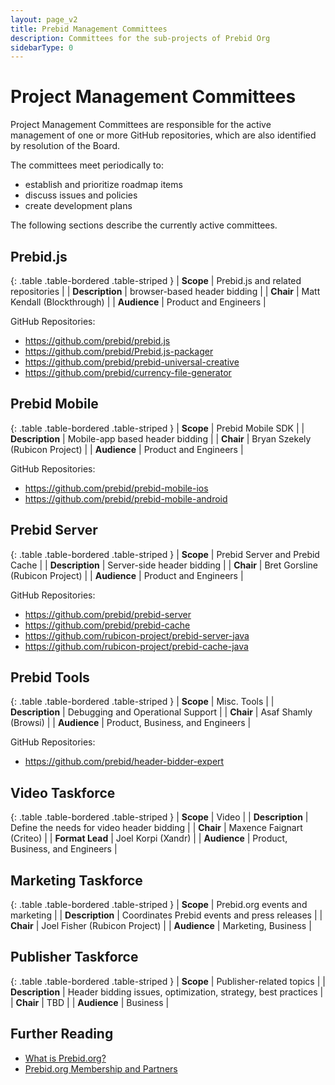 ```yaml
---
layout: page_v2
title: Prebid Management Committees
description: Committees for the sub-projects of Prebid Org
sidebarType: 0
---
```


# Project Management Committees

Project Management Committees are responsible for the active management of one or more GitHub repositories, which are also identified by resolution of the Board.

The committees meet periodically to:

- establish and prioritize roadmap items
- discuss issues and policies
- create development plans

The following sections describe the currently active committees.

## Prebid.js

{: .table .table-bordered .table-striped }
| **Scope** | Prebid.js and related repositories |
| **Description** | browser-based header bidding |
| **Chair** | Matt Kendall (Blockthrough) |
| **Audience** | Product and Engineers |

GitHub Repositories:

+ https://github.com/prebid/prebid.js
+ https://github.com/prebid/Prebid.js-packager
+ https://github.com/prebid/prebid-universal-creative
+ https://github.com/prebid/currency-file-generator


## Prebid Mobile

{: .table .table-bordered .table-striped }
| **Scope** | Prebid Mobile SDK |
| **Description** | Mobile-app based header bidding |
| **Chair** | Bryan Szekely (Rubicon Project) |
| **Audience** | Product and Engineers |

GitHub Repositories:

+ https://github.com/prebid/prebid-mobile-ios
+ https://github.com/prebid/prebid-mobile-android


## Prebid Server

{: .table .table-bordered .table-striped }
| **Scope** | Prebid Server and Prebid Cache |
| **Description** | Server-side header bidding |
| **Chair** | Bret Gorsline (Rubicon Project) |
| **Audience** | Product and Engineers |

GitHub Repositories:

+ https://github.com/prebid/prebid-server
+ https://github.com/prebid/prebid-cache
+ https://github.com/rubicon-project/prebid-server-java
+ https://github.com/rubicon-project/prebid-cache-java


## Prebid Tools

{: .table .table-bordered .table-striped }
| **Scope** | Misc. Tools |
| **Description** | Debugging and Operational Support |
| **Chair** | Asaf Shamly (Browsi) |
| **Audience** | Product, Business, and Engineers |

GitHub Repositories:

+ https://github.com/prebid/header-bidder-expert


## Video Taskforce

{: .table .table-bordered .table-striped }
| **Scope** | Video |
| **Description** | Define the needs for video header bidding |
| **Chair** | Maxence Faignart (Criteo) |
| **Format Lead** | Joel Korpi (Xandr) |
| **Audience** | Product, Business, and Engineers |

## Marketing Taskforce

{: .table .table-bordered .table-striped }
| **Scope** | Prebid.org events and marketing |
| **Description** | Coordinates Prebid events and press releases |
| **Chair** | Joel Fisher (Rubicon Project) |
| **Audience** | Marketing, Business |

## Publisher Taskforce

{: .table .table-bordered .table-striped }
| **Scope** | Publisher-related topics |
| **Description** | Header bidding issues, optimization, strategy, best practices |
| **Chair** | TBD |
| **Audience** | Business |

## Further Reading

* [What is Prebid.org?](/overview/what-is-prebid-org.html)
* [Prebid.org Membership and Partners](/partners/partners.html)
